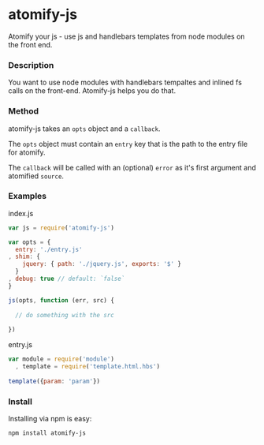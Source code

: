 atomify-js
===============

Atomify your js - use js and handlebars templates from node modules on the front end.

### Description

You want to use node modules with handlebars tempaltes and inlined fs calls on the front-end. Atomify-js helps you do that.

### Method

atomify-js takes an `opts` object and a `callback`.

The `opts` object must contain an `entry` key that is the path to the entry file for atomify.

The `callback` will be called with an (optional) `error` as it's first argument and atomified `source`.

### Examples

index.js
```js
var js = require('atomify-js')

var opts = {
  entry: './entry.js'
, shim: {
    jquery: { path: './jquery.js', exports: '$' }
  }
, debug: true // default: `false`
}

js(opts, function (err, src) {
  
  // do something with the src
  
})
```

entry.js
```js
var module = require('module')
  , template = require('template.html.hbs')
  
template({param: 'param'})
```

### Install

Installing via npm is easy:

```bash
npm install atomify-js
```
